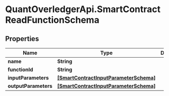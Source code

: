 # QuantOverledgerApi.SmartContractReadFunctionSchema

## Properties

Name | Type | Description | Notes
------------ | ------------- | ------------- | -------------
**name** | **String** |  | [optional] 
**functionId** | **String** |  | [optional] 
**inputParameters** | [**[SmartContractInputParameterSchema]**](SmartContractInputParameterSchema.md) |  | [optional] 
**outputParameters** | [**[SmartContractInputParameterSchema]**](SmartContractInputParameterSchema.md) |  | [optional] 



